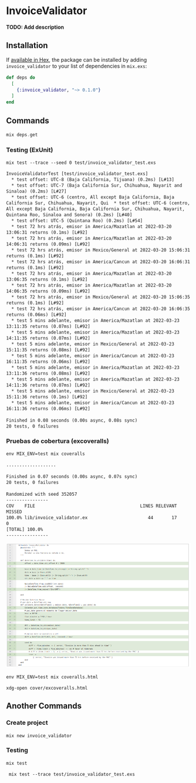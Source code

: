 # InvoiceValidator

**TODO: Add description**

## Installation

If [available in Hex](https://hex.pm/docs/publish), the package can be installed
by adding `invoice_validator` to your list of dependencies in `mix.exs`:

```elixir
def deps do
  [
    {:invoice_validator, "~> 0.1.0"}
  ]
end
```

## Commands
```elixir
mix deps.get
```

### Testing (ExUnit)

```
mix test --trace --seed 0 test/invoice_validator_test.exs 
```

```
InvoiceValidatorTest [test/invoice_validator_test.exs]
  * test offset: UTC-8 (Baja California, Tijuana) (0.2ms) [L#13]
  * test offset: UTC-7 (Baja California Sur, Chihuahua, Nayarit and Sinaloa) (0.2ms) [L#27]
  * test offset: UTC-6 (centro, All except Baja California, Baja California Sur, Chihuahua, Nayarit, Qui  * test offset: UTC-6 (centro, All except Baja California, Baja California Sur, Chihuahua, Nayarit, Quintana Roo, Sinaloa and Sonora) (0.2ms) [L#40]
  * test offset: UTC-5 (Quintana Roo) (0.2ms) [L#54]
  * test 72 hrs atrás, emisor in America/Mazatlan at 2022-03-20 13:06:31 returns (0.1ms) [L#92]
  * test 72 hrs atrás, emisor in America/Mazatlan at 2022-03-20 14:06:31 returns (0.09ms) [L#92]
  * test 72 hrs atrás, emisor in Mexico/General at 2022-03-20 15:06:31 returns (0.1ms) [L#92]
  * test 72 hrs atrás, emisor in America/Cancun at 2022-03-20 16:06:31 returns (0.1ms) [L#92]
  * test 72 hrs atrás, emisor in America/Mazatlan at 2022-03-20 13:06:35 returns (0.1ms) [L#92]
  * test 72 hrs atrás, emisor in America/Mazatlan at 2022-03-20 14:06:35 returns (0.09ms) [L#92]
  * test 72 hrs atrás, emisor in Mexico/General at 2022-03-20 15:06:35 returns (0.1ms) [L#92]
  * test 72 hrs atrás, emisor in America/Cancun at 2022-03-20 16:06:35 returns (0.06ms) [L#92]
  * test 5 mins adelante, emisor in America/Mazatlan at 2022-03-23 13:11:35 returns (0.07ms) [L#92]
  * test 5 mins adelante, emisor in America/Mazatlan at 2022-03-23 14:11:35 returns (0.07ms) [L#92]
  * test 5 mins adelante, emisor in Mexico/General at 2022-03-23 15:11:35 returns (0.08ms) [L#92]
  * test 5 mins adelante, emisor in America/Cancun at 2022-03-23 16:11:35 returns (0.06ms) [L#92]
  * test 5 mins adelante, emisor in America/Mazatlan at 2022-03-23 13:11:36 returns (0.08ms) [L#92]
  * test 5 mins adelante, emisor in America/Mazatlan at 2022-03-23 14:11:36 returns (0.07ms) [L#92]
  * test 5 mins adelante, emisor in Mexico/General at 2022-03-23 15:11:36 returns (0.1ms) [L#92]
  * test 5 mins adelante, emisor in America/Cancun at 2022-03-23 16:11:36 returns (0.06ms) [L#92]

Finished in 0.08 seconds (0.00s async, 0.08s sync)
20 tests, 0 failures
```


### Pruebas de cobertura (excoveralls)
```
env MIX_ENV=test mix coveralls
```
```
...................

Finished in 0.07 seconds (0.00s async, 0.07s sync)
20 tests, 0 failures

Randomized with seed 352057
----------------
COV    FILE                                        LINES RELEVANT   MISSED
100.0% lib/invoice_validator.ex                       44       17        0
[TOTAL] 100.0%
----------------
```

![coveralls](https://github.com/erickbarcenas/invoice_validator/blob/main/assets/excoveralls.png)



```
env MIX_ENV=test mix coveralls.html
```

```
xdg-open cover/excoveralls.html
```

## Another Commands

### Create project
```
mix new invoice_validator
```
### Testing
```
mix test
```
```
 mix test --trace test/invoice_validator_test.exs 
```
